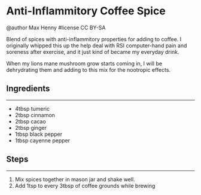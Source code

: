 # Anti-Inflammitory Coffee Spice
@author Max Henny #license CC BY-SA 

Blend of spices with anti-inflammitory properties for adding to coffee. I originally whipped this up the help deal with RSI computer-hand pain and soreness after exercise, and it just kind of became my everyday drink.

When my lions mane mushroom grow starts coming in, I will be dehrydrating them and adding to this mix for the nootropic effects.

## Ingredients
----
* 4tbsp tumeric
* 2tbsp cinnamon
* 2tbsp cacao
* 2tbsp ginger
* 1tbsp black pepper
* 1tbsp cayenne pepper



## Steps
----
1. Mix spices together in mason jar and shake well.
2. Add 1tsp to every 3tbsp of coffee grounds while brewing


